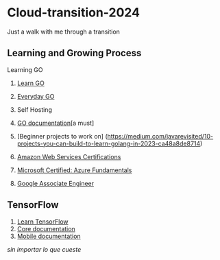 # Cloud-transition-2024
Just a walk with me through a transition
## Learning and Growing Process

Learning GO
1. [Learn GO](https://go.dev/tour/welcome/1)
2. [Everyday GO](https://openfaas.gumroad.com/l/everyday-golang?layout=profile)
3. Self Hosting
4. [GO documentation](https://go.dev/doc/tutorial/create-module)[a must]
5. [Beginner projects to work on] (https://medium.com/javarevisited/10-projects-you-can-build-to-learn-golang-in-2023-ca48a8de8714)

6. [Amazon Web Services Certifications](https://aws.amazon.com/certification/certified-solutions-architect-associate/)
7. [Microsoft Certified: Azure Fundamentals](https://learn.microsoft.com/en-us/credentials/certifications/azure-fundamentals/)
8. [Google Associate Engineer](https://www.udemy.com/course/google-cloud-certification-associate-cloud-engineer/)


## TensorFlow
1. [Learn TensorFlow](https://www.udacity.com/course/intro-to-tensorflow-for-deep-learning--ud187)
2. [Core documentation](https://www.tensorflow.org/learn)
3. [Mobile documentation](https://www.tensorflow.org/lite)

*sin importar lo que cueste*
